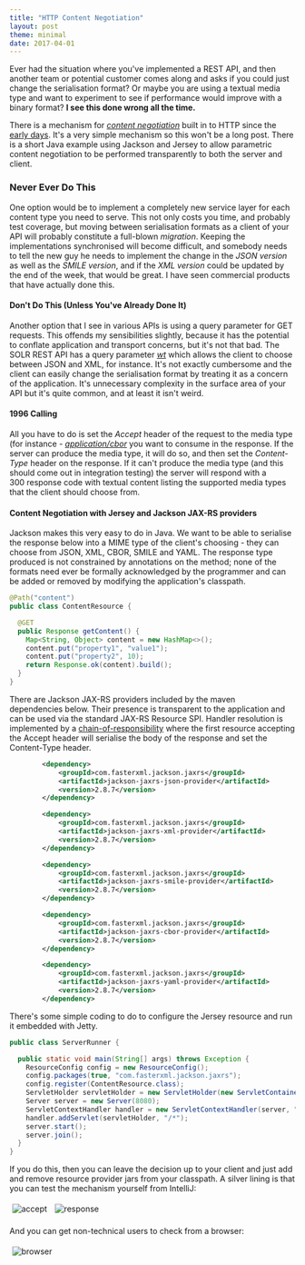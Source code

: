 ```yaml
---
title: "HTTP Content Negotiation"
layout: post
theme: minimal
date: 2017-04-01
---
```


Ever had the situation where you've implemented a REST API, and then another team or potential customer comes along and asks if you could just change the serialisation format? Or maybe you are using a textual media type and want to experiment to see if performance would improve with a binary format? **I see this done wrong all the time.**

There is a mechanism for [_content negotiation_](https://developer.mozilla.org/en-US/docs/Web/HTTP/Content_negotiation") built in to HTTP since the [early days](https://www.w3.org/Protocols/HTTP/1.1/draft-ietf-http-v11-spec-01). It's a very simple mechanism so this won't be a long post. There is a short Java example using Jackson and Jersey to allow parametric content negotiation to be performed transparently to both the server and client.

### Never Ever Do This

One option would be to implement a completely new service layer for each content type you need to serve. This not only costs you time, and probably test coverage, but moving between serialisation formats as a client of your API will probably constitute a full-blown _migration_. Keeping the implementations synchronised will become difficult, and somebody needs to tell the new guy he needs to implement the change in the _JSON version_ as well as the _SMILE version_, and if the _XML version_ could be updated by the end of the week, that would be great. I have seen commercial products that have actually done this.

#### Don't Do This (Unless You've Already Done It)

Another option that I see in various APIs is using a query parameter for GET requests. This offends my sensibilities slightly, because it has the potential to conflate application and transport concerns, but it's not that bad<em>.</em> The SOLR REST API has a query parameter [_wt_](https://cwiki.apache.org/confluence/display/solr/Using+JavaScript) which allows the client to choose between JSON and XML, for instance. It's not exactly cumbersome and the client can easily change the serialisation format by treating it as a concern of the application. It's unnecessary complexity in the surface area of your API but it's quite common, and at least it isn't weird.

#### 1996 Calling

All you have to do is set the <em>Accept </em>header of the request to the media type (for instance - [_application/cbor_](https://richardstartin.github.io/posts/concise-binary-object-representation/) you want to consume in the response. If the server can produce the media type, it will do so, and then set the _Content-Type_ header on the response. If it can't produce the media type (and this should come out in integration testing) the server will respond with a 300 response code with textual content listing the supported media types that the client should choose from.

#### Content Negotiation with Jersey and Jackson JAX-RS providers

Jackson makes this very easy to do in Java. We want to be able to serialise the response below into a MIME type of the client's choosing - they can choose from JSON, XML, CBOR, SMILE and YAML. The response type produced is not constrained by annotations on the method; none of the formats need ever be formally acknowledged by the programmer and can be added or removed by modifying the application's classpath.

```java
@Path("content")
public class ContentResource {

  @GET
  public Response getContent() {
    Map<String, Object> content = new HashMap<>();
    content.put("property1", "value1");
    content.put("property2", 10);
    return Response.ok(content).build();
  }
}
```

There are Jackson JAX-RS providers included by the maven dependencies below. Their presence is transparent to the application and can be used via the standard JAX-RS Resource SPI. Handler resolution is implemented by a [chain-of-responsibility](https://en.wikipedia.org/wiki/Chain-of-responsibility_pattern) where the first resource accepting the Accept header will serialise the body of the response and set the Content-Type header.

```xml
        <dependency>
            <groupId>com.fasterxml.jackson.jaxrs</groupId>
            <artifactId>jackson-jaxrs-json-provider</artifactId>
            <version>2.8.7</version>
        </dependency>

        <dependency>
            <groupId>com.fasterxml.jackson.jaxrs</groupId>
            <artifactId>jackson-jaxrs-xml-provider</artifactId>
            <version>2.8.7</version>
        </dependency>

        <dependency>
            <groupId>com.fasterxml.jackson.jaxrs</groupId>
            <artifactId>jackson-jaxrs-smile-provider</artifactId>
            <version>2.8.7</version>
        </dependency>

        <dependency>
            <groupId>com.fasterxml.jackson.jaxrs</groupId>
            <artifactId>jackson-jaxrs-cbor-provider</artifactId>
            <version>2.8.7</version>
        </dependency>

        <dependency>
            <groupId>com.fasterxml.jackson.jaxrs</groupId>
            <artifactId>jackson-jaxrs-yaml-provider</artifactId>
            <version>2.8.7</version>
        </dependency>
```

There's some simple coding to do to configure the Jersey resource and run it embedded with Jetty.

```java
public class ServerRunner {

  public static void main(String[] args) throws Exception {
    ResourceConfig config = new ResourceConfig();
    config.packages(true, "com.fasterxml.jackson.jaxrs");
    config.register(ContentResource.class);
    ServletHolder servletHolder = new ServletHolder(new ServletContainer(config));
    Server server = new Server(8080);
    ServletContextHandler handler = new ServletContextHandler(server, "/*");
    handler.addServlet(servletHolder, "/*");
    server.start();
    server.join();
  }
}
```

If you do this, then you can leave the decision up to your client and just add and remove resource provider jars from your classpath. A silver lining is that you can test the mechanism yourself from IntelliJ:

<img style="max-width: 90%; margin: 5px; overflow: scroll;" src="https://richardstartin.github.io/assets/2017/11/accept.png" alt="accept" />

<img style="max-width: 90%; margin: 5px; overflow: scroll;" src="https://richardstartin.github.io/assets/2017/11/response.png" alt="response" />

And you can get non-technical users to check from a browser:

<img style="max-width: 90%; margin: 5px; overflow: scroll;" src="https://richardstartin.github.io/assets/2017/11/broswer.png" alt="browser" />
